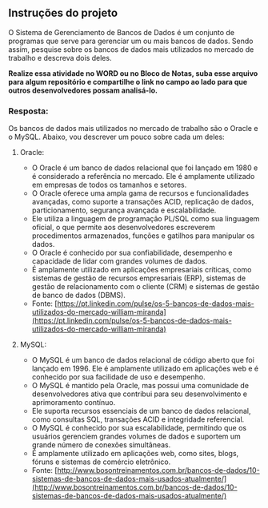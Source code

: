 ## Instruções do projeto

O Sistema de Gerenciamento de Bancos de Dados é um conjunto de programas que serve para gerenciar um ou mais bancos de dados. Sendo assim, pesquise sobre os bancos de dados mais utilizados no mercado de trabalho e descreva dois deles.

**Realize essa atividade no WORD ou no Bloco de Notas, suba esse arquivo para algum repositório e compartilhe o link no campo ao lado para que outros desenvolvedores possam analisá-lo.**

### Resposta:

Os bancos de dados mais utilizados no mercado de trabalho são o Oracle e o MySQL. Abaixo, vou descrever um pouco sobre cada um deles:

1. Oracle:

   - O Oracle é um banco de dados relacional que foi lançado em 1980 e é considerado a referência no mercado. Ele é amplamente utilizado em empresas de todos os tamanhos e setores.
   - O Oracle oferece uma ampla gama de recursos e funcionalidades avançadas, como suporte a transações ACID, replicação de dados, particionamento, segurança avançada e escalabilidade.
   - Ele utiliza a linguagem de programação PL/SQL como sua linguagem oficial, o que permite aos desenvolvedores escreverem procedimentos armazenados, funções e gatilhos para manipular os dados.
   - O Oracle é conhecido por sua confiabilidade, desempenho e capacidade de lidar com grandes volumes de dados.
   - É amplamente utilizado em aplicações empresariais críticas, como sistemas de gestão de recursos empresariais (ERP), sistemas de gestão de relacionamento com o cliente (CRM) e sistemas de gestão de banco de dados (DBMS).
   - Fonte: [https://pt.linkedin.com/pulse/os-5-bancos-de-dados-mais-utilizados-do-mercado-william-miranda](https://pt.linkedin.com/pulse/os-5-bancos-de-dados-mais-utilizados-do-mercado-william-miranda)

2. MySQL:
   - O MySQL é um banco de dados relacional de código aberto que foi lançado em 1996. Ele é amplamente utilizado em aplicações web e é conhecido por sua facilidade de uso e desempenho.
   - O MySQL é mantido pela Oracle, mas possui uma comunidade de desenvolvedores ativa que contribui para seu desenvolvimento e aprimoramento contínuo.
   - Ele suporta recursos essenciais de um banco de dados relacional, como consultas SQL, transações ACID e integridade referencial.
   - O MySQL é conhecido por sua escalabilidade, permitindo que os usuários gerenciem grandes volumes de dados e suportem um grande número de conexões simultâneas.
   - É amplamente utilizado em aplicações web, como sites, blogs, fóruns e sistemas de comércio eletrônico.
   - Fonte: [http://www.bosontreinamentos.com.br/bancos-de-dados/10-sistemas-de-bancos-de-dados-mais-usados-atualmente/](http://www.bosontreinamentos.com.br/bancos-de-dados/10-sistemas-de-bancos-de-dados-mais-usados-atualmente/)
